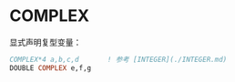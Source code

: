 
# COMPLEX

显式声明复型变量：

```fortran
COMPLEX*4 a,b,c,d       ! 参考 [INTEGER](./INTEGER.md)
DOUBLE COMPLEX e,f,g
```
